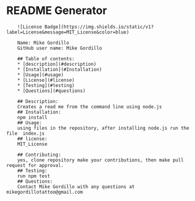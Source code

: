 # README Generator
        ![License Badge](https://img.shields.io/static/v1?label=License&message=MIT_License&color=blue)
        
        Name: Mike Gordillo
        GitHub user name: Mike Gordillo
          
        ## Table of contents:  
        * [description](#description)
        * [Installation](#Installation)
        * [Usage](#usage)
        * [License](#license)
        * [Testing](#testing)
        * [Questions](#questions)
        
        ## Description:
        Creates a read me from the command line using node.js
        ## Installation:
        npm install
        ## Usage:
        using files in the repository, after installing node.js run the file  index.js
        ## license:
        MIT_License
        
        ## Contributing:
        yes, clone repository make your contributions, then make pull request for approval.
        ## Testing:
        run npm test
        ## Questions:
        Contact Mike Gordillo with any questions at mikegordillotattoo@gmail.com
      